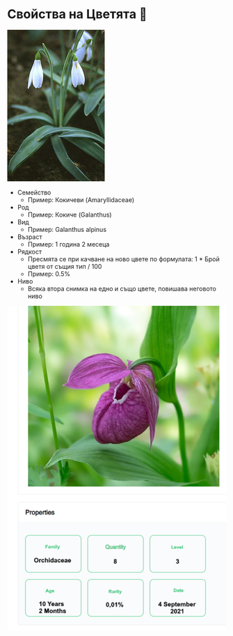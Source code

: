 # Свойства на Цветята 🌸

![](<../.gitbook/assets/image (3).png>)

* Семейство
  * Пример: Кокичеви (Amaryllidaceae)
* Род
  * Пример: Кокиче (Galanthus)
* Вид
  * Пример: Galanthus alpinus
* Възраст
  * Пример: 1 година 2 месеца
* Рядкост
  * Пресмята се при качване на ново цвете по формулата: 1 \* Брой цветя от същия тип / 100
  * Пример: 0.5%
* Ниво
  * Всяка втора снимка на едно и също цвете, повишава неговото ниво

![](<../.gitbook/assets/image (10).png>)
